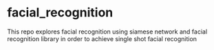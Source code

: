 # facial_recognition

This repo explores facial recognition using siamese network and facial recognition library in order to achieve single shot facial recognition